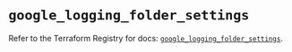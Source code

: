 # `google_logging_folder_settings`

Refer to the Terraform Registry for docs: [`google_logging_folder_settings`](https://registry.terraform.io/providers/hashicorp/google/6.21.0/docs/resources/logging_folder_settings).

